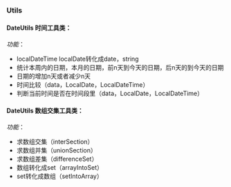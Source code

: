 ### Utils
#### DateUtils 时间工具类：
*功能*：
 - localDateTime localDate转化成date，string <br>
 - 统计本周内的日期，本月的日期，前n天到今天的日期，后n天的到今天的日期 <br>
 - 日期的增加n天或者减少n天 <br>
 - 时间比较（data，LocalDate，LocalDateTime）<br>
 -  判断当前时间是否在时间段里（data，LocalDate，LocalDateTime）<br>

#### DateUtils 数组交集工具类：
*功能*：
 - 求数组交集（interSection）
 - 求数组并集（unionSection）
 - 求数组差集（differenceSet）
 - 数组转化成set（arrayIntoSet）
 - set转化成数组（setIntoArray）
